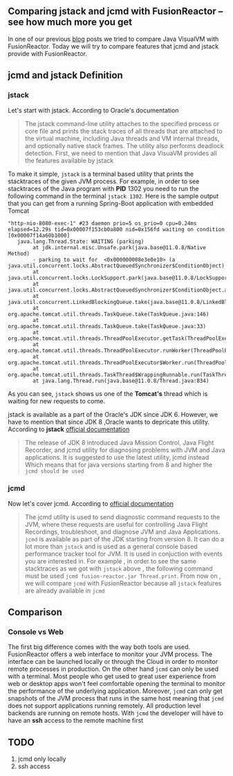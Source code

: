 ## Comparing jstack and jcmd with FusionReactor – see how much more you get

In one of our previous [blog](https://www.fusion-reactor.com/blog/java-visualvm-alternatives/) posts we tried to compare Java VisualVM with FusionReactor. Today we will try to compare features that jcmd and jstack provide with FusionReactor.


## jcmd and jstack Definition
### jstack
Let's start with jstack. According to Oracle's documentation
>The jstack command-line utility attaches to the specified process or core file and prints the stack traces of all threads that are attached to the virtual machine, including Java threads and VM internal threads, and optionally native stack frames. The utility also performs deadlock detection.
First, we need to mention that Java VisuaVM provides all the features available by jstack

To make it simple, `jstack` is a terminal based utility that prints the stacktraces of the given JVM process.
For example, in order to see stacktraces of the Java program with **PID** 1302 you need to run the following command in the terminal `jstack 1302`. 
Here is the sample output that you can get from a running Spring-Boot application with embedded Tomcat

```
"http-nio-8080-exec-1" #23 daemon prio=5 os_prio=0 cpu=0.24ms elapsed=12.29s tid=0x00007f153cb0a800 nid=0x156fd waiting on condition  [0x00007f14a60b1000]
   java.lang.Thread.State: WAITING (parking)
        at jdk.internal.misc.Unsafe.park(java.base@11.0.8/Native Method)
        - parking to wait for  <0x000000008e3e0e10> (a java.util.concurrent.locks.AbstractQueuedSynchronizer$ConditionObject)
        at java.util.concurrent.locks.LockSupport.park(java.base@11.0.8/LockSupport.java:194)
        at java.util.concurrent.locks.AbstractQueuedSynchronizer$ConditionObject.await(java.base@11.0.8/AbstractQueuedSynchronizer.java:2081)
        at java.util.concurrent.LinkedBlockingQueue.take(java.base@11.0.8/LinkedBlockingQueue.java:433)
        at org.apache.tomcat.util.threads.TaskQueue.take(TaskQueue.java:146)
        at org.apache.tomcat.util.threads.TaskQueue.take(TaskQueue.java:33)
        at org.apache.tomcat.util.threads.ThreadPoolExecutor.getTask(ThreadPoolExecutor.java:1114)
        at org.apache.tomcat.util.threads.ThreadPoolExecutor.runWorker(ThreadPoolExecutor.java:1176)
        at org.apache.tomcat.util.threads.ThreadPoolExecutor$Worker.run(ThreadPoolExecutor.java:659)
        at org.apache.tomcat.util.threads.TaskThread$WrappingRunnable.run(TaskThread.java:61)
        at java.lang.Thread.run(java.base@11.0.8/Thread.java:834)
```

As you can see, `jstack` shows us one of the **Tomcat's** thread which is waiting for new requests to come.

jstack is available as a part of the Oracle's JDK since JDK 6. However, we have to mention that since JDK 8 ,Oracle wants to depricate this utility. According to **jstack** [official documentation](https://docs.oracle.com/javase/8/docs/technotes/guides/troubleshoot/tooldescr016.html)
>The release of JDK 8 introduced Java Mission Control, Java Flight Recorder, and jcmd utility for diagnosing problems with JVM and Java applications. It is suggested to use the latest utility, jcmd instead
Which means that for java versions starting from 8 and higher the `jcmd should be used`
### jcmd
Now let's cover jcmd.
According to [official documentation](https://docs.oracle.com/javase/8/docs/technotes/guides/troubleshoot/tooldescr006.html)
> The jcmd utility is used to send diagnostic command requests to the JVM, where these requests are useful for controlling Java Flight Recordings, troubleshoot, and diagnose JVM and Java Applications.
`jcmd` is available as part of the JDK starting from version 8. It can do a lot more than `jstack` and is used as a general console based performance tracker tool for JVM. It is used in conjuction with events you are interested in. For example , in order to see the same stacktraces as we got with `jstack` above , the following command must be used `jcmd fusion-reactor.jar Thread.print`. 
From now on , we will compare `jcmd` with FusionReactor because all `jstack` features are already available in `jcmd`


## Comparison

### Console vs Web
The first big difference comes with the way both tools are used. FusionReactor offers a web interface to monitor your JVM process. The interface can be launched locally or through the Cloud in order to monitor remote processes in production. On the other hand `jcmd` can only be used with a terminal. Most people who get used to great user experience from web or desktop apps won't feel comfortable opening the terminal to monitor the performance of the underlying application. Moreover, `jcmd` can only get snapshots of the JVM process that runs in the same host meaning that `jcmd` does not support applications running remotely. All production level backends are running on remote hosts. With `jcmd` the developer will have to have an **ssh** access to the remote machine first





## TODO
1. jcmd only locally
2. ssh access

